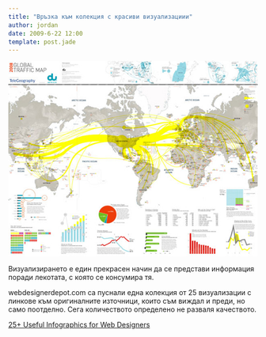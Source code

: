 ```yaml
---
title: "Връзка към колекция с красиви визуализациии"
author: jordan
date: 2009-6-22 12:00
template: post.jade
---
```


![](globaltrafficmap.jpg)

Визуализирането е един прекрасен начин да се представи информация поради
лекотата, с която се консумира тя.

webdesignerdepot.com са пуснали една колекция от 25 визуализации с
линкове към оригиналните източници, които съм виждал и преди, но само
поотделно. Сега количеството определено не разваля качеството.

[25+ Useful Infographics for Web
Designers](http://www.webdesignerdepot.com/2009/06/25-useful-infographics-for-web-designers/)
